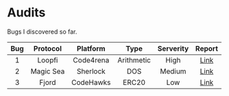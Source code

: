 # Audits
Bugs I discovered so far.

|Bug|Protocol|Platform|Type|Serverity|Report|
|:-:|:-:|:-:|:-:|:-:|:-:|
|1|Loopfi|Code4rena|Arithmetic|High|[Link](https://github.com/code-423n4/2024-05-loop-findings/issues/6)|
|2|Magic Sea|Sherlock|DOS|Medium|[Link](https://github.com/sherlock-audit/2024-06-magicsea-judging/issues/531)|
|3|Fjord|CodeHawks|ERC20|Low|[Link](https://codehawks.cyfrin.io/c/2024-08-fjord/s/629)|
